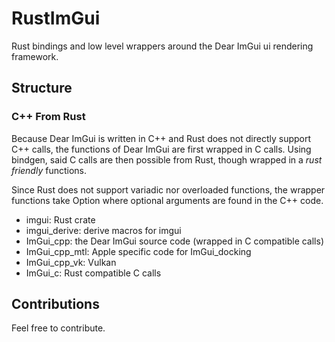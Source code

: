 # RustImGui
Rust bindings and low level wrappers around the Dear ImGui ui rendering framework.

## Structure
### C++ From Rust
Because Dear ImGui is written in C++ and Rust does not directly support C++ calls, the functions of Dear ImGui are first wrapped in C calls.
Using bindgen, said C calls are then possible from Rust, though wrapped in a *rust friendly* functions.

Since Rust does not support variadic nor overloaded functions, the wrapper functions take Option<T> where optional arguments are found in the C++ code.

 - imgui: Rust crate
 - imgui_derive: derive macros for imgui
 - ImGui_cpp: the Dear ImGui source code (wrapped in C compatible calls)
 - ImGui_cpp_mtl: Apple specific code for ImGui_docking
 - ImGui_cpp_vk: Vulkan
 - ImGui_c: Rust compatible C calls

## Contributions
Feel free to contribute.

